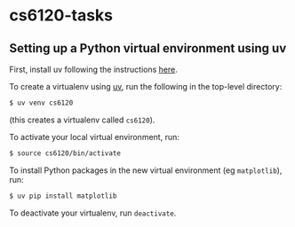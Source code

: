 # cs6120-tasks


## Setting up a Python virtual environment using uv

First, install uv following the instructions [here](https://docs.astral.sh/uv/getting-started/installation/#standalone-installer).

To create a virtualenv using [uv](https://docs.astral.sh/uv/), run the following in the 
top-level directory:
```bash
$ uv venv cs6120 
```
(this creates a virtualenv called `cs6120`).

To activate your local virtual environment, run:
```bash
$ source cs6120/bin/activate
```

To install Python packages in the new virtual environment (eg `matplotlib`), run:
```bash
$ uv pip install matplotlib
```

To deactivate your virtualenv, run `deactivate`.

 
